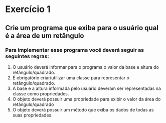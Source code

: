 # Exercício 1

## Crie um programa que exiba para o usuário qual é a área de um retângulo ##

### Para implementar esse programa você deverá seguir as seguintes regras: ###

1. O usuário deverá informar para o programa o valor da base e altura do retângulo/quadrado. 
2. É obrigatório criar/utilizar uma classe para representar o retângulo/quadrado. 
3. A base e a altura informada pelo usuário deveram ser representadas na classe como propriedades. 
4. O objeto deverá possuir uma propriedade para exibir o valor da área do retângulo/quadrado 
5. O objeto deverá possuir um método que exiba os dados de todas as suas propriedades.
